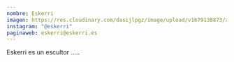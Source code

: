 ```yaml
---
nombre: Eskerri
imagen: https://res.cloudinary.com/dasijlpgz/image/upload/v1679138873/artistas/Carlos%20L%C3%B3pez%20de%20Ceballos/foto_negra.jpg
instagram: "@eskerri"
paginaweb: eskerri@eskerri.es
---
```

E﻿skerri es un escultor .....
